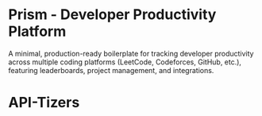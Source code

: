 # Prism - Developer Productivity Platform

A minimal, production-ready boilerplate for tracking developer productivity across multiple coding platforms (LeetCode, Codeforces, GitHub, etc.), featuring leaderboards, project management, and integrations.

# API-Tizers
